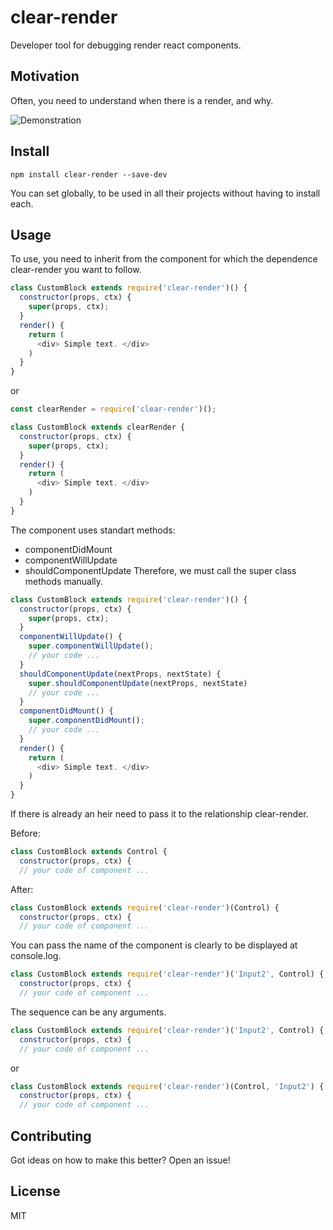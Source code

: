 # clear-render
Developer tool for debugging render react components.

## Motivation
Often, you need to understand when there is a render, and why.

![Demonstration](https://d1ro8r1rbfn3jf.cloudfront.net/ms_120038/3HlrMq929sKTwR1Jg9ZsrsX99wijgD/%25D0%259E%25D0%25BD%25D0%25BB%25D0%25B0%25D0%25B9%25D0%25BD%2B%25D0%25B1%25D1%2580%25D0%25BE%25D0%25BD%25D0%25B8%25D1%2580%25D0%25BE%25D0%25B2%25D0%25B0%25D0%25BD%25D0%25B8%25D0%25B5%2B%25D0%25B0%25D0%25B2%25D0%25B8%25D0%25B0%25D0%25B1%25D0%25B8%25D0%25BB%25D0%25B5%25D1%2582%25D0%25BE%25D0%25B2%2B%25D0%25B8%2B%25D0%25BE%25D1%2582%25D0%25B5%25D0%25BB%25D0%25B5%25D0%25B9%252C%2B%25D0%25B7%25D0%25B0%25D0%25B1%25D1%2580%25D0%25BE%25D0%25BD%25D0%25B8%25D1%2580%25D0%25BE%25D0%25B2%25D0%25B0%25D1%2582%25D1%258C%2B%25D0%25B3%25D0%25BE%25D1%2581%25D1%2582%25D0%25B8%25D0%25BD%25D0%25B8%25D1%2586%25D1%2583%2B%25D0%25B8%2B%25D0%25B1%25D0%25B8%25D0%25BB%25D0%25B5%25D1%2582%2B%25D0%25BD%25D0%25B0%2B%25D1%2581%25D0%25B0%25D0%25BC%25D0%25BE%25D0%25BB%25D0%25B5%25D1%2582%2B%25D0%25BD%25D0%25B0%2BOneTwoTrip%2B2017-01-04%2B15-08-36.png?Expires=1483619710&Signature=QQq7CUb6Nu3Dm2wDnj2XTjte0E2-xikYFt9fqLVr-750OlhhrBZH4qTs60XXxS6Ys5iP6U4-flD-Zr8dw96-Wo-f1YDUKupWp3JpAtE0ukJxytEZmZd3SYdcxxWBQeBQy6aCkFon~ijqIrOl~wz-f30oOPQvPEIJNKNO~bbGCCLIpZbqhhT5XULEmMs7MaAKigRuduvLwc8ZO-pgGAT8DT2xfO1~vIjBFiPV1CIPVIgcslUl7pJrKXGLYVKFxYXA5OqipGCqnSwRCwo4Ly6Y89uDqTnFPRrqYWNL5cx~OJwl3XlnWwGc74POgmKxp1VZgiabL~2J~pi3cbbaecsc7A__&Key-Pair-Id=APKAJHEJJBIZWFB73RSA)

## Install

```
npm install clear-render --save-dev
```

You can set globally, to be used in all their projects without having to install each.


## Usage 
To use, you need to inherit from the component for which the dependence clear-render you want to follow.
```javascript
class CustomBlock extends require('clear-render')() {
  constructor(props, ctx) {
    super(props, ctx);
  }
  render() {
    return (
      <div> Simple text. </div>
    )
  }
}
```
or
```javascript
const clearRender = require('clear-render')();

class CustomBlock extends clearRender {
  constructor(props, ctx) {
    super(props, ctx);
  }
  render() {
    return (
      <div> Simple text. </div>
    )
  }
}
```
The component uses standart methods:
- componentDidMount
- componentWillUpdate
- shouldComponentUpdate
Therefore, we must call the super class methods manually.
```javascript
class CustomBlock extends require('clear-render')() {
  constructor(props, ctx) {
    super(props, ctx);
  }
  componentWillUpdate() {
    super.componentWillUpdate();
    // your code ...
  }
  shouldComponentUpdate(nextProps, nextState) {
    super.shouldComponentUpdate(nextProps, nextState)
    // your code ...
  }
  componentDidMount() {
    super.componentDidMount();
    // your code ...
  }
  render() {
    return (
      <div> Simple text. </div>
    )
  }
}
```
If there is already an heir need to pass it to the relationship clear-render.

Before:
```javascript
class CustomBlock extends Control {
  constructor(props, ctx) {
  // your code of component ...
```
After:
```javascript
class CustomBlock extends require('clear-render')(Control) {
  constructor(props, ctx) {
  // your code of component ...
```
You can pass the name of the component is clearly to be displayed at console.log.
```javascript
class CustomBlock extends require('clear-render')('Input2', Control) {
  constructor(props, ctx) {
  // your code of component ...
```
The sequence can be any arguments.
```javascript
class CustomBlock extends require('clear-render')('Input2', Control) {
  constructor(props, ctx) {
  // your code of component ...
```
or
```javascript
class CustomBlock extends require('clear-render')(Control, 'Input2') {
  constructor(props, ctx) {
  // your code of component ...
```

## Contributing
Got ideas on how to make this better? Open an issue!

## License
MIT